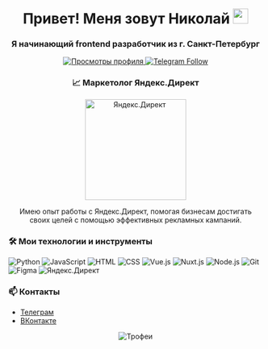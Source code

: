<h1 align="center">Привет! Меня зовут Николай <img src="https://media.giphy.com/media/hvRJCLFzcasrR4ia7z/giphy.gif" width="30px"></h1>
<h3 align="center">Я начинающий frontend разработчик из г. Санкт-Петербург</h3>

<p align="center">
  <a href="https://github.com/kolyasick">
    <img src="https://komarev.com/ghpvc/?username=kolyasick&label=Просмотры профиля&color=0e75b6&style=flat" alt="Просмотры профиля"/>
  </a>
  <a href="https://t.me/kolya_sickkk">
    <img src="https://img.shields.io/badge/Telegram-Follow-blue" alt="Telegram Follow"/>
  </a>
</p>

<h3 align="center">📈 Маркетолог Яндекс.Директ</h3>
<p align="center">
  <img src="https://upload.wikimedia.org/wikipedia/commons/thumb/5/51/Yandex.Direct_logo.svg/2560px-Yandex.Direct_logo.svg.png" alt="Яндекс.Директ" width="200px"/>
</p>
<p align="center">Имею опыт работы с Яндекс.Директ, помогая бизнесам достигать своих целей с помощью эффективных рекламных кампаний.</p>

### 🛠️ Мои технологии и инструменты

![Python](https://img.shields.io/badge/-Python-333333?style=flat&logo=python)
![JavaScript](https://img.shields.io/badge/-JavaScript-333333?style=flat&logo=javascript)
![HTML](https://img.shields.io/badge/-HTML-333333?style=flat&logo=html5)
![CSS](https://img.shields.io/badge/-CSS-333333?style=flat&logo=css3)
![Vue.js](https://img.shields.io/badge/-Vue.js-333333?style=flat&logo=vue.js)
![Nuxt.js](https://img.shields.io/badge/-Nuxt.js-333333?style=flat&logo=nuxt.js)
![Node.js](https://img.shields.io/badge/-Node.js-333333?style=flat&logo=node.js)
![Git](https://img.shields.io/badge/-Git-333333?style=flat&logo=git)
![Figma](https://img.shields.io/badge/-Figma-333333?style=flat&logo=figma)
![Яндекс.Директ](https://img.shields.io/badge/-Яндекс.Директ-333333?style=flat&logo=yandex)

### 📫 Контакты

- <a href="https://t.me/kolya_sickkk">Телеграм</a>
- <a href="https://vk.com/sin_s1mpla">ВКонтакте</a>

<p align="center">
  <img src="https://github-profile-trophy.vercel.app/?username=kolyasick&theme=onedark" alt="Трофеи"/>
</p>
